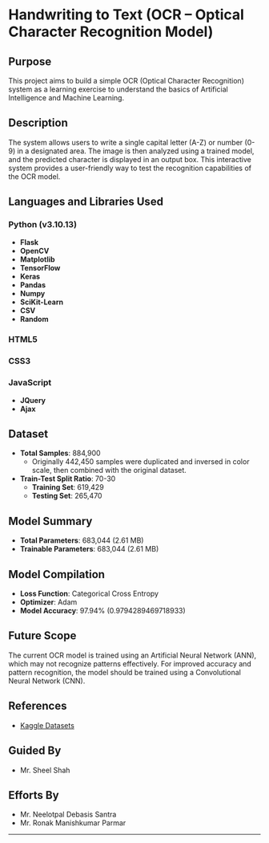 # Handwriting to Text (OCR – Optical Character Recognition Model)

## Purpose
This project aims to build a simple OCR (Optical Character Recognition) system as a learning exercise to understand the basics of Artificial Intelligence and Machine Learning.

## Description
The system allows users to write a single capital letter (A-Z) or number (0-9) in a designated area. The image is then analyzed using a trained model, and the predicted character is displayed in an output box. This interactive system provides a user-friendly way to test the recognition capabilities of the OCR model.

## Languages and Libraries Used

### Python (v3.10.13)
- **Flask**
- **OpenCV**
- **Matplotlib**
- **TensorFlow**
- **Keras**
- **Pandas**
- **Numpy**
- **SciKit-Learn**
- **CSV**
- **Random**

### HTML5

### CSS3

### JavaScript
- **JQuery**
- **Ajax**

## Dataset
- **Total Samples**: 884,900
  - Originally 442,450 samples were duplicated and inversed in color scale, then combined with the original dataset.
- **Train-Test Split Ratio**: 70-30
  - **Training Set**: 619,429
  - **Testing Set**: 265,470

## Model Summary
- **Total Parameters**: 683,044 (2.61 MB)
- **Trainable Parameters**: 683,044 (2.61 MB)

## Model Compilation
- **Loss Function**: Categorical Cross Entropy
- **Optimizer**: Adam
- **Model Accuracy**: 97.94% (0.9794289469718933)

## Future Scope
The current OCR model is trained using an Artificial Neural Network (ANN), which may not recognize patterns effectively. For improved accuracy and pattern recognition, the model should be trained using a Convolutional Neural Network (CNN).

## References
- [Kaggle Datasets](https://www.kaggle.com/)

## Guided By
- Mr. Sheel Shah

## Efforts By
- Mr. Neelotpal Debasis Santra
- Mr. Ronak Manishkumar Parmar

---

